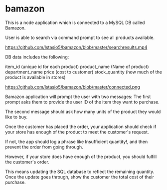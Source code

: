 # bamazon

This is a node application which is connected to a MySQL DB called Bamazon.

User is able to search via command prompt to see all products available.

https://github.com/lstasio5/bamazon/blob/master/searchresults.mp4

DB data includes the following:

item_id (unique id for each product)
product_name (Name of product)
department_name
price (cost to customer)
stock_quantity (how much of the product is available in stores)

https://github.com/lstasio5/bamazon/blob/master/connected.png



Bamazon application will prompt the user with two messages:
The first prompt asks them to provide the user ID of the item they want to purchase.



The second message should ask how many units of the product they would like to buy.



Once the customer has placed the order, your application should check if your store has enough of the product to meet the customer's request.



If not, the app should log a phrase like Insufficient quantity!, and then prevent the order from going through.



However, if your store does have enough of the product, you should fulfill the customer's order.


This means updating the SQL database to reflect the remaining quantity.
Once the update goes through, show the customer the total cost of their purchase.




